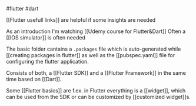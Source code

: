 #flutter #dart

[[Flutter usefull links]] are helpful if some insights are needed

As an introduction I'm watching [[Udemy course for Flutter&Dart]]
Often a [[IOS simulator]] is often needed

The basic folder cantains a `.packages` file which is auto-generated while [[creating packages in flutter]] as well as the [[pubspec.yaml]] file for configuring the flutter application.

Consists of both, a [[Flutter SDK]] and a [[Flutter Framework]] in the same time based on [[Dart]].

Some [[Flutter basics]] are f.ex. in Flutter everything is a [[widget]], which can be used from the SDK or can be customized by [[customized widget]]s. 

